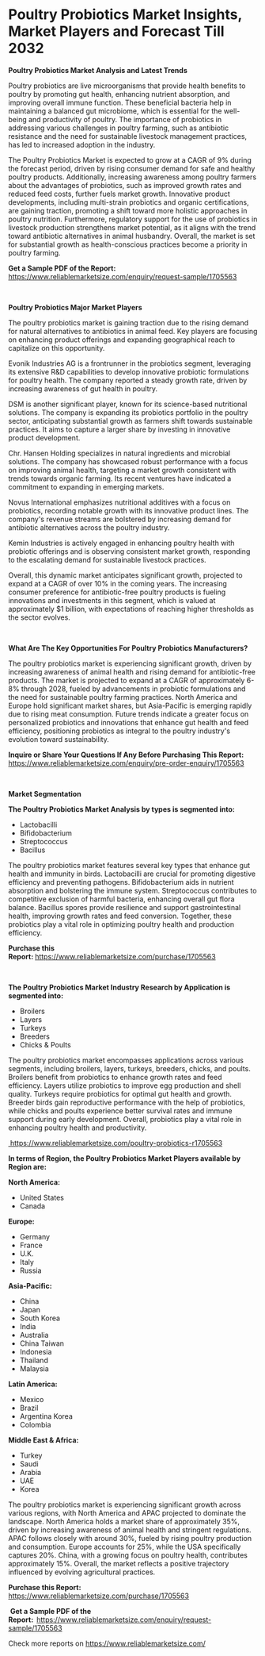 <p><h1>Poultry Probiotics Market Insights, Market Players and Forecast Till 2032</h1></p><p><strong>Poultry Probiotics Market Analysis and Latest Trends</strong></p>
<p><p>Poultry probiotics are live microorganisms that provide health benefits to poultry by promoting gut health, enhancing nutrient absorption, and improving overall immune function. These beneficial bacteria help in maintaining a balanced gut microbiome, which is essential for the well-being and productivity of poultry. The importance of probiotics in addressing various challenges in poultry farming, such as antibiotic resistance and the need for sustainable livestock management practices, has led to increased adoption in the industry.</p><p>The Poultry Probiotics Market is expected to grow at a CAGR of 9% during the forecast period, driven by rising consumer demand for safe and healthy poultry products. Additionally, increasing awareness among poultry farmers about the advantages of probiotics, such as improved growth rates and reduced feed costs, further fuels market growth. Innovative product developments, including multi-strain probiotics and organic certifications, are gaining traction, promoting a shift toward more holistic approaches in poultry nutrition. Furthermore, regulatory support for the use of probiotics in livestock production strengthens market potential, as it aligns with the trend toward antibiotic alternatives in animal husbandry. Overall, the market is set for substantial growth as health-conscious practices become a priority in poultry farming.</p></p>
<p><strong>Get a Sample PDF of the Report:&nbsp;</strong> <a href="https://www.reliablemarketsize.com/enquiry/request-sample/1705563?utm_campaign=2274&utm_medium=2&utm_source=Github&utm_content=ia&utm_term=30012025&utm_id=poultry-probiotics">https://www.reliablemarketsize.com/enquiry/request-sample/1705563</a></p>
<p>&nbsp;</p>
<p><strong>Poultry Probiotics Major Market Players</strong></p>
<p><p>The poultry probiotics market is gaining traction due to the rising demand for natural alternatives to antibiotics in animal feed. Key players are focusing on enhancing product offerings and expanding geographical reach to capitalize on this opportunity.</p><p>Evonik Industries AG is a frontrunner in the probiotics segment, leveraging its extensive R&D capabilities to develop innovative probiotic formulations for poultry health. The company reported a steady growth rate, driven by increasing awareness of gut health in poultry.</p><p>DSM is another significant player, known for its science-based nutritional solutions. The company is expanding its probiotics portfolio in the poultry sector, anticipating substantial growth as farmers shift towards sustainable practices. It aims to capture a larger share by investing in innovative product development.</p><p>Chr. Hansen Holding specializes in natural ingredients and microbial solutions. The company has showcased robust performance with a focus on improving animal health, targeting a market growth consistent with trends towards organic farming. Its recent ventures have indicated a commitment to expanding in emerging markets.</p><p>Novus International emphasizes nutritional additives with a focus on probiotics, recording notable growth with its innovative product lines. The company's revenue streams are bolstered by increasing demand for antibiotic alternatives across the poultry industry.</p><p>Kemin Industries is actively engaged in enhancing poultry health with probiotic offerings and is observing consistent market growth, responding to the escalating demand for sustainable livestock practices.</p><p>Overall, this dynamic market anticipates significant growth, projected to expand at a CAGR of over 10% in the coming years. The increasing consumer preference for antibiotic-free poultry products is fueling innovations and investments in this segment, which is valued at approximately $1 billion, with expectations of reaching higher thresholds as the sector evolves.</p></p>
<p>&nbsp;</p>
<p><strong>What Are The Key Opportunities For Poultry Probiotics Manufacturers?</strong></p>
<p><p>The poultry probiotics market is experiencing significant growth, driven by increasing awareness of animal health and rising demand for antibiotic-free products. The market is projected to expand at a CAGR of approximately 6-8% through 2028, fueled by advancements in probiotic formulations and the need for sustainable poultry farming practices. North America and Europe hold significant market shares, but Asia-Pacific is emerging rapidly due to rising meat consumption. Future trends indicate a greater focus on personalized probiotics and innovations that enhance gut health and feed efficiency, positioning probiotics as integral to the poultry industry's evolution toward sustainability.</p></p>
<p><strong>Inquire or Share Your Questions If Any Before Purchasing This Report:</strong> <a href="https://www.reliablemarketsize.com/enquiry/pre-order-enquiry/1705563?utm_campaign=2274&utm_medium=2&utm_source=Github&utm_content=ia&utm_term=30012025&utm_id=poultry-probiotics">https://www.reliablemarketsize.com/enquiry/pre-order-enquiry/1705563</a></p>
<p>&nbsp;</p>
<p><strong>Market Segmentation</strong></p>
<p><strong>The Poultry Probiotics Market Analysis by types is segmented into:</strong></p>
<p><ul><li>Lactobacilli</li><li>Bifidobacterium</li><li>Streptococcus</li><li>Bacillus</li></ul></p>
<p><p>The poultry probiotics market features several key types that enhance gut health and immunity in birds. Lactobacilli are crucial for promoting digestive efficiency and preventing pathogens. Bifidobacterium aids in nutrient absorption and bolstering the immune system. Streptococcus contributes to competitive exclusion of harmful bacteria, enhancing overall gut flora balance. Bacillus spores provide resilience and support gastrointestinal health, improving growth rates and feed conversion. Together, these probiotics play a vital role in optimizing poultry health and production efficiency.</p></p>
<p><strong>Purchase this Report:&nbsp;</strong><a href="https://www.reliablemarketsize.com/purchase/1705563?utm_campaign=2274&utm_medium=2&utm_source=Github&utm_content=ia&utm_term=30012025&utm_id=poultry-probiotics">https://www.reliablemarketsize.com/purchase/1705563</a></p>
<p>&nbsp;</p>
<p><strong>The Poultry Probiotics Market Industry Research by Application is segmented into:</strong></p>
<p><ul><li>Broilers</li><li>Layers</li><li>Turkeys</li><li>Breeders</li><li>Chicks & Poults</li></ul></p>
<p><p>The poultry probiotics market encompasses applications across various segments, including broilers, layers, turkeys, breeders, chicks, and poults. Broilers benefit from probiotics to enhance growth rates and feed efficiency. Layers utilize probiotics to improve egg production and shell quality. Turkeys require probiotics for optimal gut health and growth. Breeder birds gain reproductive performance with the help of probiotics, while chicks and poults experience better survival rates and immune support during early development. Overall, probiotics play a vital role in enhancing poultry health and productivity.</p></p>
<p><a href="https://www.reliablemarketsize.com/poultry-probiotics-r1705563?utm_campaign=2274&utm_medium=2&utm_source=Github&utm_content=ia&utm_term=30012025&utm_id=poultry-probiotics">&nbsp;https://www.reliablemarketsize.com/poultry-probiotics-r1705563</a></p>
<p><strong>In terms of Region, the Poultry Probiotics Market Players available by Region are:</strong></p>
<p>
    <p> <strong> North America: </strong>
        <ul>
            <li>United States</li>
            <li>Canada</li>
        </ul>
        </p> 
    <p> <strong> Europe: </strong>
        <ul>
            <li>Germany</li>
            <li>France</li>
            <li>U.K.</li>
            <li>Italy</li>
            <li>Russia</li>
        </ul>
        </p> 
    <p> <strong> Asia-Pacific: </strong>
        <ul>
            <li>China</li>
            <li>Japan</li>
            <li>South Korea</li>
            <li>India</li>
            <li>Australia</li>
            <li>China Taiwan</li>
            <li>Indonesia</li>
            <li>Thailand</li>
            <li>Malaysia</li>
        </ul>
        </p> 
    <p> <strong> Latin America: </strong>
        <ul>
            <li>Mexico</li>
            <li>Brazil</li>
            <li>Argentina Korea</li>
            <li>Colombia</li>
        </ul>
        </p> 
    <p> <strong> Middle East & Africa: </strong>
        <ul>
            <li>Turkey</li>
            <li>Saudi</li>
            <li>Arabia</li>
            <li>UAE</li>
            <li>Korea</li>
        </ul>
    </p>
    </p>
<p><p>The poultry probiotics market is experiencing significant growth across various regions, with North America and APAC projected to dominate the landscape. North America holds a market share of approximately 35%, driven by increasing awareness of animal health and stringent regulations. APAC follows closely with around 30%, fueled by rising poultry production and consumption. Europe accounts for 25%, while the USA specifically captures 20%. China, with a growing focus on poultry health, contributes approximately 15%. Overall, the market reflects a positive trajectory influenced by evolving agricultural practices.</p></p>
<p><strong>Purchase this Report: </strong><a href="https://www.reliablemarketsize.com/purchase/1705563?utm_campaign=2274&utm_medium=2&utm_source=Github&utm_content=ia&utm_term=30012025&utm_id=poultry-probiotics">https://www.reliablemarketsize.com/purchase/1705563</a></p>
<p>&nbsp;<strong>Get a Sample PDF of the Report:&nbsp;&nbsp;</strong><a href="https://www.reliablemarketsize.com/enquiry/request-sample/1705563?utm_campaign=2274&utm_medium=2&utm_source=Github&utm_content=ia&utm_term=30012025&utm_id=poultry-probiotics">https://www.reliablemarketsize.com/enquiry/request-sample/1705563</a></p>
<p><strong></strong></p>
<p>Check more reports on <a href="https://www.reliablemarketsize.com/?utm_campaign=2274&utm_medium=2&utm_source=Github&utm_content=ia&utm_term=30012025&utm_id=poultry-probiotics">https://www.reliablemarketsize.com/</a></p>